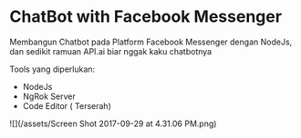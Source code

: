 # ChatBot with Facebook Messenger

Membangun Chatbot pada Platform Facebook Messenger dengan NodeJs, dan sedikit ramuan API.ai biar nggak kaku chatbotnya

Tools yang diperlukan:

* NodeJs
* NgRok Server
* Code Editor \( Terserah\)

![](/assets/Screen Shot 2017-09-29 at 4.31.06 PM.png)



